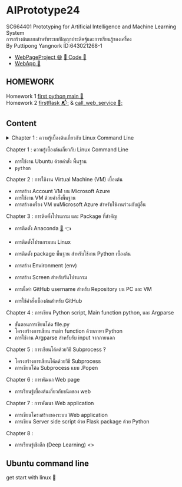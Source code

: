 # AIPrototype24
SC664401 Prototyping for Artificial Intelligence and Machine Learning System <br>
การสร้างต้นแบบสำหรับระบบปัญญาประดิษฐ์และการเรียนรู้ของเครื่อง <br>
By Puttipong Yangnork  ID:643021268-1

- [WebPageProject 😅](https://puttipongyy.github.io/WebPageProject/) <tr> [🐛 Code 🐛](https://github.com/puttipongyy/WebPageProject.git)
- [WebApp 🤯](http://20.205.16.95:5006/)
 ## HOMEWORK
Homework 1 [first python main 🐍](https://github.com/puttipongyy/AIPrototype24/blob/main/myfirstpy.py) <br>
Homework 2 [firstflask 📬:](https://github.com/puttipongyy/AIPrototype24/blob/main/firstflask.py) & [call_web_service 📧:](https://github.com/puttipongyy/AIPrototype24/blob/main/call_web_service.py)


 ## Content
<details>
  <summary>Chapter 1 : 
ความรู้เบื้องต้นเกี่ยวกับ Linux Command Line</summary>
  
  <details>
  <summary>การใช้งาน Ubuntu ด้วยคําสั่ง พื้นฐาน</summary>
  1. ```python```
  </details>
</details>

Chapter 1 : 
ความรู้เบื้องต้นเกี่ยวกับ Linux Command Line
- การใช้งาน Ubuntu ด้วยคําสั่ง พื้นฐาน
- ```python```

Chapter 2 : 
การใช้งาน Virtual Machine (VM) เบื้องต้น
- การสร้าง Account VM บน Microsoft Azure
- การใช้งาน VM ด้วยคําสั่งพื้นฐาน
- การสร้างเครื่อง VM บนMicrosoft Azure สําหรับใช้งานร่วมกับผู้อื่น

Chapter 3 : 
การติดตั้งโปรแกรม และ Package ที่สําคัญ
- การติดตั้ง Anaconda [:snake:](https://www.anaconda.com/download) 👈
- การติดตั้งโปรแกรมบน Linux
- การติดตั้ง package พื้นฐาน สําหรับใช้งาน Python เบื้องต้น
- การสร้าง Environment (env)
  
- การสร้าง Screen สําหรับรันโปรแกรม
- การตั้งค่า GitHub username สําหรับ Repository บน PC และ VM
- การใช้คําสั่งเบื้องต้นสําหรับ GitHub

Chapter 4 : 
การเขียน Python script, Main function python, และ Argparse
- ขั้นตอนการเขียนโค้ด file.py
- โครงสร้างการเขียน main function ด้วยภาษา Python
- การใช้งาน Argparse สําหรับรับ input จากภายนอก

Chapter 5 : 
การเขียนโค้ดด้วยวิธี Subprocess ?
- โครงสร้างการเขียนโค้ดด้วยวิธี Subprocess
- การเขียนโค้ด Subprocess แบบ .Popen

Chapter 6 : 
การพัฒนา Web page
- การเรียนรู้เบื้องต้นเกี่ยวกับชนิดของ web

Chapter 7 : 
การพัฒนา Web application
- การเขียนโครงสร้างของระบบ Web application
- การเขียน Server side script ด้วย Flask package ด้วย Python

Chapter 8 : 
- การเรียนรู้เชิงลึก (Deep Learning)
<>
## <summary>Ubuntu command line </summary>
  get start with linux 🤯
